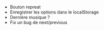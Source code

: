 - Bouton repreat
- Enregistrer les options dans le localStorage
- Dernière musique ?
- Fix un bug de next/previous